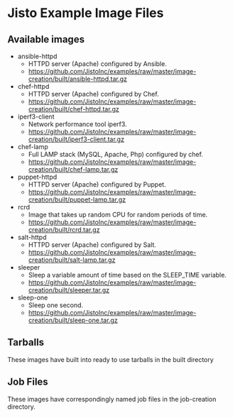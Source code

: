 # Jisto Example Image Files

## Available images
* ansible-httpd
  - HTTPD server (Apache) configured by Ansible.
  - https://github.com/JistoInc/examples/raw/master/image-creation/built/ansible-httpd.tar.gz
* chef-httpd
  - HTTPD server (Apache) configured by Chef.
  - https://github.com/JistoInc/examples/raw/master/image-creation/built/chef-httpd.tar.gz
* iperf3-client
  - Network performance tool iperf3.
  - https://github.com/JistoInc/examples/raw/master/image-creation/built/iperf3-client.tar.gz
* chef-lamp
  - Full LAMP stack (MySQL, Apache, Php) configured by chef.
  - https://github.com/JistoInc/examples/raw/master/image-creation/built/chef-lamp.tar.gz
* puppet-httpd
  - HTTPD server (Apache) configured by Puppet.
  - https://github.com/JistoInc/examples/raw/master/image-creation/built/puppet-lamp.tar.gz
* rcrd
  - Image that takes up random CPU for random periods of time.
  - https://github.com/JistoInc/examples/raw/master/image-creation/built/rcrd.tar.gz
* salt-httpd
  - HTTPD server (Apache) configured by Salt.
  - https://github.com/JistoInc/examples/raw/master/image-creation/built/salt-lamp.tar.gz
* sleeper
  - Sleep a variable amount of time based on the SLEEP_TIME variable.
  - https://github.com/JistoInc/examples/raw/master/image-creation/built/sleeper.tar.gz
* sleep-one
  - Sleep one second.
  - https://github.com/JistoInc/examples/raw/master/image-creation/built/sleep-one.tar.gz

## Tarballs

These images have built into ready to use tarballs in the built directory

## Job Files

These images have correspondingly named job files in the job-creation directory.
